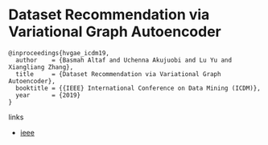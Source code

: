 # Dataset Recommendation via Variational Graph Autoencoder 

```
@inproceedings{hvgae_icdm19,
  author    = {Basmah Altaf and Uchenna Akujuobi and Lu Yu and Xiangliang Zhang},
  title     = {Dataset Recommendation via Variational Graph Autoencoder},
  booktitle = {{IEEE} International Conference on Data Mining (ICDM)},
  year      = {2019}
}
```

links
- [ieee](https://ieeexplore.ieee.org/document/8970775)
